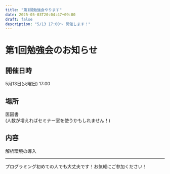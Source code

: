 ```yaml
---
title: "第1回勉強会やります"
date: 2025-05-03T20:04:47+09:00
draft: false
description: "5/13 17:00～ 開催します！"
---
```

# 第1回勉強会のお知らせ
## 開催日時
5月13日(火曜日) 17:00

## 場所
医図書  
(人数が増えればセミナー室を使うかもしれません！)

## 内容
解析環境の導入

---
プログラミング初めての人でも大丈夫です！お気軽にご参加ください！